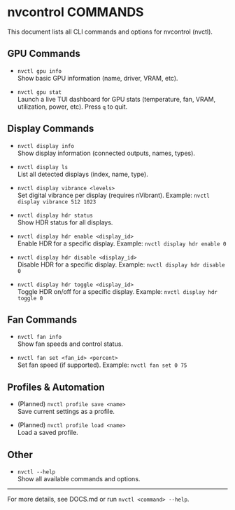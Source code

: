 # nvcontrol COMMANDS

This document lists all CLI commands and options for nvcontrol (nvctl).

## GPU Commands

- `nvctl gpu info`  
  Show basic GPU information (name, driver, VRAM, etc).

- `nvctl gpu stat`  
  Launch a live TUI dashboard for GPU stats (temperature, fan, VRAM, utilization, power, etc). Press `q` to quit.

## Display Commands

- `nvctl display info`  
  Show display information (connected outputs, names, types).

- `nvctl display ls`  
  List all detected displays (index, name, type).

- `nvctl display vibrance <levels>`  
  Set digital vibrance per display (requires nVibrant). Example: `nvctl display vibrance 512 1023`

- `nvctl display hdr status`  
  Show HDR status for all displays.

- `nvctl display hdr enable <display_id>`  
  Enable HDR for a specific display. Example: `nvctl display hdr enable 0`

- `nvctl display hdr disable <display_id>`  
  Disable HDR for a specific display. Example: `nvctl display hdr disable 0`

- `nvctl display hdr toggle <display_id>`  
  Toggle HDR on/off for a specific display. Example: `nvctl display hdr toggle 0`

## Fan Commands

- `nvctl fan info`  
  Show fan speeds and control status.

- `nvctl fan set <fan_id> <percent>`  
  Set fan speed (if supported). Example: `nvctl fan set 0 75`

## Profiles & Automation

- (Planned) `nvctl profile save <name>`  
  Save current settings as a profile.

- (Planned) `nvctl profile load <name>`  
  Load a saved profile.

## Other

- `nvctl --help`  
  Show all available commands and options.

---

For more details, see DOCS.md or run `nvctl <command> --help`.
